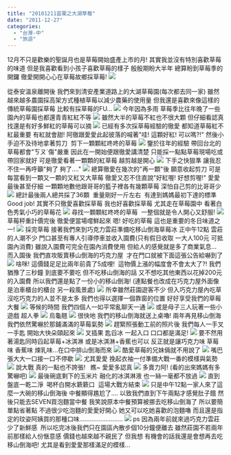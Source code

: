 ```yaml
---
title: "20101211苗栗之大湖草莓"
date: "2011-12-27"
categories: 
  - "台灣-中"
  - "旅遊"
---
```


12月不只是歡樂的聖誕月也是草莓開始盛產上市的月! 其實我並沒有特別喜歡草莓的味道 但是我喜歡看到小孩子喜歡草莓的樣子 殷殷期盼大半年 總算盼到草莓季的開鑼 徹愛開開心心在草莓故鄉採草莓! ![](images/6518721185_dc741ff5aa.jpg) 

從泰安溫泉離開後 我們來到清安產業道路上的大湖草莓園(每次都去同一家) 雖然越來越多農園採高架方式種植草莓以減少農藥的使用量 但我還是喜歡來像這樣的傳統草莓園採草莓 比較有採草莓的FU... ![](images/6518723231_a4e246b6ba.jpg) 今年因為多雨 草莓季比往年晚了一些 園內的草莓也都還青青紅紅不等 ![](images/6518722393_0875e7d9fa.jpg) 雖然大半的草莓不紅也不很大顆 但仔細看認真找還是有好多鮮紅的草莓可以摘 ![](images/6518722525_439ac10e0f.jpg) 已經有多次採草莓經驗的徹愛 都知道草莓紅不紅最重要 有紅就會甜! 阿徹跟愛愛此起彼落的喊著"哇! 這顆好紅! 可以嗎?!" 然後小手迫不及待地拿著剪刀  剪下一顆顆紅咚咚的草莓 ![](images/6518722255_f5fa331f25.jpg) 鑒於往年的經驗 帶回台北的草莓都會"ㄎㄡˋ傷"嚴重 因此在一開始便跟徹愛講清楚 只能採一點點草莓現場吃或帶回家就好 可是徹愛看著一顆顆的紅草莓 越剪越是開心 ![](images/6518721507_ed1b6f969d.jpg) 下手之快狠準 讓我忍不住一再呼籲"夠了 夠了...." ![](images/6518722137_6395b322b8.jpg) 總算徹愛在幾次的"再一顆"後 願意收起剪刀 可是每當看到一顆又一顆的又紅又大草莓 徹愛又忍不住直說"好紅喔! 好想剪喔!" 愛愛最後甚至仔細 一顆顆地數他跟哥哥的籃子裡各有幾顆草莓 深怕自己剪的比哥哥少 ![](images/6518721891_888960363f.jpg) 總計最後兩人總共採了36顆  重量剛好一斤左右  有達到媽媽最初下達的標準 Good job! 其實不只徹愛喜歡採草莓 我也好喜歡採草莓 尤其走在草莓園中 看著白色秀氣小巧的草莓花 ![](images/6518721277_cfe2c82eaf.jpg) 尋找一顆顆紅咚咚的草莓  一整個就是令人開心又舒服! ![](images/6518721381_934045f48b.jpg) 草莓秤重計價完後 徹愛便當場嚐鮮起來 嗯! 好吃的草莓 這也是重要的冬日味道之一! ![](images/6518720925_e32e7f3e01.jpg) 採完草莓 接著我們來到巧克力雲莊準備吃移山倒海草莓冰 正中午12點 雲莊的人潮不少 門口甚至有專人引導停車並收入園費(只有假日收取 一大人100元 可抵園內消費) 雖說入園費可完全在園內消費使用 但給人的感覺就是多了商業氣息... 而入園後 我們直攻販賣移山倒海的巧克力屋  才在門口就被下面這張公告給嚇到了 ![](images/6518720699_d7b32a86d8.jpg) 啥咪! 這價錢足足比兩年前貴了5成哩!  這物價上漲的幅度會不會太大了?! 我們猶豫了三秒鐘 到底要不要吃 但不吃移山倒海的話 又不想吃其他東西以花掉200元的入園費 所以我們還是點了一份小的移山倒海! (連點餐也改成在巧克力屋外面像是泊車櫃台的櫃台 另一殺風景處) ![](images/6518720579_c7d8511776.jpg) 所幸雖然莊園遊客不少 但入巧克力屋內吃草沒吃巧克力的人並不是太多 我們也得以選擇一個靠窗的位置 好好享受我們的草莓大餐 ![](images/6518720423_de1703d62c.jpg) 等候的時間 我們四個人一如平常亂聊天一通 ![](images/6518720293_bb277d20d4.jpg) 或是母子三人玩著一些小遊戲 超人拳 ![](images/6518720161_840fea994a.jpg) 烏龜翹 ![](images/6518720021_109061f097.jpg) 很快地 我們的移山倒海就送上桌嚕! 兩年再見移山倒海 我們依然驚嚇於那鋪滿滿的草莓氣勢 ![](images/6518719885_d5c44940dc.jpg) 趕緊照張動工前的照片後 我們每人一手叉一手匙 開始大快朵頤起來 ![](images/6518719733_06502af84c.jpg) 叉插果 匙舀冰 一起入口 口口都是滿足! ![](images/6518719615_364916ae31.jpg) 要不然用著湯匙同時舀起草莓+冰淇淋 或是冰淇淋+香蕉也可以 反正就是讓巧克力味 草莓味 香蕉味 煉乳味...在口中排山倒海而來 ![](images/6518718845_a8221f8b28.jpg) 酷愛草莓的兄妹倆就不用說了 ![](images/6518718417_11a8e9b3e3.jpg) 嘴巴張大大一口接一口不停歇 ![](images/6518718979_2fb58088d2.jpg) 尤其愛愛 挽起衣袖一付準備大戰一番的模樣與氣勢 ![](images/6518718691_698425c7aa.jpg) 說大戰 真的一點也不誇張!   瞧~ 愛愛多認真 ![](images/6518718273_2dbe9dfae2.jpg) 多賣力阿! (看的出來媽媽有多驚嚇吧) ![](images/6518718571_1c45dacd36.jpg) 最後碗底剩下的玉米片 融化的冰淇淋液 也一絲一毫都不放過 ![](images/6518718033_0e90cdb753.jpg) 直到盤底一乾二淨  喝杯白開水簌簌口  這場大戰方結束 ![](images/6518717937_1742890c3b.jpg) 只是中午12點一家人來了這麼一大碗的移山倒海後 中餐顯得尷尬了.... 以致我們直到下午兩點才感覺肚子餓 然後只能去SEVEN買泡麵當中餐 我笑說原本中餐預算被挪去吃移山倒海了 所以要簡單點省著點 不過很少吃泡麵的愛愛好開心 她又可以吃她喜歡的泡麵嚕 而且還是指定的玟姿阿姨買的那種口味......................... ![](images/6518717813_13a8d67152.jpg) ps 因為兩年前就來過巧克力雲莊少了新鮮感  所以吃完冰後我們只在園區內散步個10分鐘便離去 雖然莊園不若兩年前那樣給人份愜意感 價錢也越來越不親民了 但我想 有機會的話我還是會想再去吃移山倒海吧! 尤其是看到愛愛那樣滿足的模樣...
